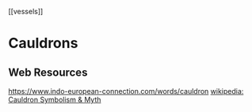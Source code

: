 [[vessels]]
# Cauldrons

## Web Resources
https://www.indo-european-connection.com/words/cauldron
[wikipedia: Cauldron Symbolism & Myth](https://en.wikipedia.org/wiki/Cauldron#Symbolism-and-mythology)